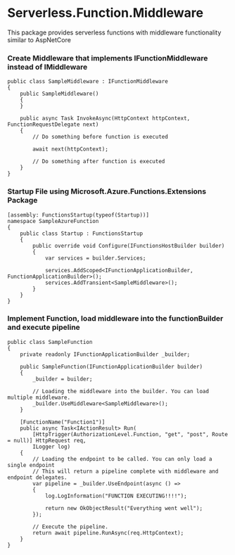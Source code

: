 # Serverless.Function.Middleware
This package provides serverless functions with middleware functionality similar to AspNetCore

### Create Middleware that implements IFunctionMiddleware instead of IMiddleware
```
public class SampleMiddleware : IFunctionMiddleware
{
    public SampleMiddleware()
    {
    }

    public async Task InvokeAsync(HttpContext httpContext, FunctionRequestDelegate next)
    {
        // Do something before function is executed
        
        await next(httpContext);
        
        // Do something after function is executed
    }
}
```

### Startup File using Microsoft.Azure.Functions.Extensions Package
```
[assembly: FunctionsStartup(typeof(Startup))]
namespace SampleAzureFunction
{
    public class Startup : FunctionsStartup
    {
        public override void Configure(IFunctionsHostBuilder builder)
        {
            var services = builder.Services;

            services.AddScoped<IFunctionApplicationBuilder, FunctionApplicationBuilder>();
            services.AddTransient<SampleMiddleware>();
        }
    }
}
```

### Implement Function, load middleware into the functionBuilder and execute pipeline
```
public class SampleFunction
{
    private readonly IFunctionApplicationBuilder _builder;

    public SampleFunction(IFunctionApplicationBuilder builder)
    {
        _builder = builder;

        // Loading the middleware into the builder. You can load multiple middleware.
        _builder.UseMiddleware<SampleMiddleware>();
    }

    [FunctionName("Function1")]
    public async Task<IActionResult> Run(
        [HttpTrigger(AuthorizationLevel.Function, "get", "post", Route = null)] HttpRequest req,
        ILogger log)
    {
        // Loading the endpoint to be called. You can only load a single endpoint
        // This will return a pipeline complete with middleware and endpoint delegates.
        var pipeline = _builder.UseEndpoint(async () =>
        {
            log.LogInformation("FUNCTION EXECUTING!!!!");

            return new OkObjectResult("Everything went well");
        });

        // Execute the pipeline.
        return await pipeline.RunAsync(req.HttpContext);
    }
}
```
